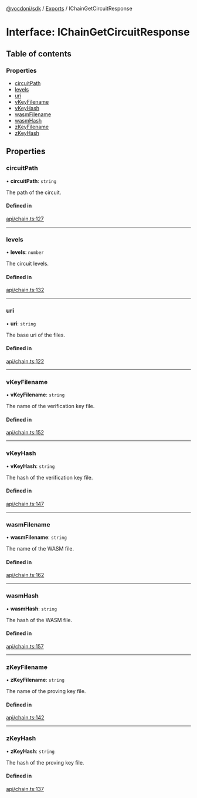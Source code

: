 [@vocdoni/sdk](/sdk) / [Exports](../modules.md) / IChainGetCircuitResponse

# Interface: IChainGetCircuitResponse

## Table of contents

### Properties

- [circuitPath](IChainGetCircuitResponse.md#circuitpath)
- [levels](IChainGetCircuitResponse.md#levels)
- [uri](IChainGetCircuitResponse.md#uri)
- [vKeyFilename](IChainGetCircuitResponse.md#vkeyfilename)
- [vKeyHash](IChainGetCircuitResponse.md#vkeyhash)
- [wasmFilename](IChainGetCircuitResponse.md#wasmfilename)
- [wasmHash](IChainGetCircuitResponse.md#wasmhash)
- [zKeyFilename](IChainGetCircuitResponse.md#zkeyfilename)
- [zKeyHash](IChainGetCircuitResponse.md#zkeyhash)

## Properties

### circuitPath

• **circuitPath**: `string`

The path of the circuit.

#### Defined in

[api/chain.ts:127](https://github.com/vocdoni/vocdoni-sdk/blob/0a4464c/src/api/chain.ts#L127)

___

### levels

• **levels**: `number`

The circuit levels.

#### Defined in

[api/chain.ts:132](https://github.com/vocdoni/vocdoni-sdk/blob/0a4464c/src/api/chain.ts#L132)

___

### uri

• **uri**: `string`

The base uri of the files.

#### Defined in

[api/chain.ts:122](https://github.com/vocdoni/vocdoni-sdk/blob/0a4464c/src/api/chain.ts#L122)

___

### vKeyFilename

• **vKeyFilename**: `string`

The name of the verification key file.

#### Defined in

[api/chain.ts:152](https://github.com/vocdoni/vocdoni-sdk/blob/0a4464c/src/api/chain.ts#L152)

___

### vKeyHash

• **vKeyHash**: `string`

The hash of the verification key file.

#### Defined in

[api/chain.ts:147](https://github.com/vocdoni/vocdoni-sdk/blob/0a4464c/src/api/chain.ts#L147)

___

### wasmFilename

• **wasmFilename**: `string`

The name of the WASM file.

#### Defined in

[api/chain.ts:162](https://github.com/vocdoni/vocdoni-sdk/blob/0a4464c/src/api/chain.ts#L162)

___

### wasmHash

• **wasmHash**: `string`

The hash of the WASM file.

#### Defined in

[api/chain.ts:157](https://github.com/vocdoni/vocdoni-sdk/blob/0a4464c/src/api/chain.ts#L157)

___

### zKeyFilename

• **zKeyFilename**: `string`

The name of the proving key file.

#### Defined in

[api/chain.ts:142](https://github.com/vocdoni/vocdoni-sdk/blob/0a4464c/src/api/chain.ts#L142)

___

### zKeyHash

• **zKeyHash**: `string`

The hash of the proving key file.

#### Defined in

[api/chain.ts:137](https://github.com/vocdoni/vocdoni-sdk/blob/0a4464c/src/api/chain.ts#L137)
